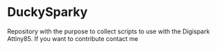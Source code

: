 # DuckySparky
Repository with the purpose to collect scripts to use with the Digispark Attiny85. If you want to contribute contact me
